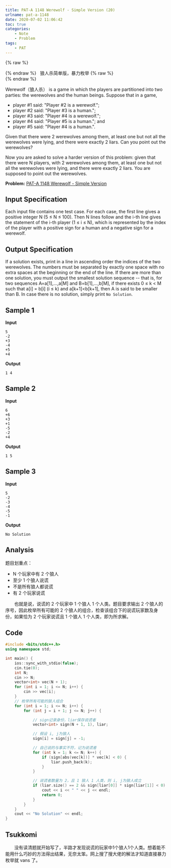 ```yaml
---
title: PAT-A 1148 Werewolf - Simple Version (20)
urlname: pat-a-1148
date: 2020-07-02 11:06:42
toc: true
categories:
    - Note
    - Problem
tags:
    - PAT
---
```


{% raw %}<article class="message is-success"><div class="message-body">{% endraw %}
<span class="icon"><i class="fa fa-puzzle-piece mr-2"></i></span>&nbsp;&nbsp;狼人杀简单版，暴力枚举
{% raw %}</div></article>{% endraw %}

Werewolf（狼人杀） is a game in which the players are partitioned into two parties: the werewolves and the human beings. Suppose that in a game,

+ player #1 said: "Player #2 is a werewolf.";
+ player #2 said: "Player #3 is a human.";
+ player #3 said: "Player #4 is a werewolf.";
+ player #4 said: "Player #5 is a human."; and
+ player #5 said: "Player #4 is a human.".

Given that there were 2 werewolves among them, at least one but not all the werewolves were lying, and there were exactly 2 liars. Can you point out the werewolves?

Now you are asked to solve a harder version of this problem: given that there were N players, with 2 werewolves among them, at least one but not all the werewolves were lying, and there were exactly 2 liars. You are supposed to point out the werewolves.

<!--more-->

**Problem:**&nbsp;[PAT-A 1148 Werewolf - Simple Version](https://pintia.cn/problem-sets/994805342720868352/problems/1038429808099098624 "PAT-A 1148 Werewolf - Simple Version")

## Input Specification

Each input file contains one test case. For each case, the first line gives a positive integer N (5 ≤ N ≤ 100). Then N lines follow and the i-th line gives the statement of the i-th player (1 ≤ i ≤ N), which is represented by the index of the player with a positive sign for a human and a negative sign for a werewolf.

## Output Specification

If a solution exists, print in a line in ascending order the indices of the two werewolves. The numbers must be separated by exactly one space with no extra spaces at the beginning or the end of the line. If there are more than one solution, you must output the smallest solution sequence -- that is, for two sequences A=a[1],...,a[M] and B=b[1],...,b[M], if there exists 0 ≤ k < M such that a[i] = b[i] (i ≤ k) and a[k+1]<b[k+1], then A is said to be smaller than B. In case there is no solution, simply print  `No Solution`.

## Sample 1

**Input**
```
5
-2
+3
-4
+5
+4
```

**Output**
```
1 4
```

## Sample 2

**Input**
```
6
+6
+3
+1
-5
-2
+4
```

**Output**
```
1 5
```

## Sample 3

**Input**
```
5
-2
-3
-4
-5
-1
```

**Output**
```
No Solution
```

## Analysis

题目划重点：

+ N 个玩家中有 2 个狼人
+ 至少 1 个狼人说谎
+ 不是所有狼人都说谎
+ 有 2 个玩家说谎

&emsp;&emsp;也就是说，说谎的 2 个玩家中 1 个狼人 1 个人类。题目要求输出 2 个狼人的序号，因此枚举所有可能的 2 个狼人的组合，检查该组合下的说谎玩家数及身份，如果恰为 2 个玩家说谎且 1 个狼人 1 个人类，即为所求解。

## Code

``` cpp
#include <bits/stdc++.h>
using namespace std;

int main() {
    ios::sync_with_stdio(false);
    cin.tie(0);
    int N;
    cin >> N;
    vector<int> vec(N + 1);
    for (int i = 1; i <= N; i++) {
        cin >> vec[i];
    }
    // 枚举所有可能的狼人组合
    for (int i = 1; i <= N; i++) {
        for (int j = i + 1; j <= N; j++) {

            // sign记录身份，liar保存说谎者
            vector<int> sign(N + 1, 1), liar;

            // 假设 i, j为狼人
            sign[i] = sign[j] = -1;

            // 自己说的与事实不符，记为说谎者
            for (int k = 1; k <= N; k++) {
                if (sign[abs(vec[k])] * vec[k] < 0) {
                    liar.push_back(k);
                }
            }

            // 说谎者数量为 2，且 1 狼人 1 人类，则 i, j为狼人成立
            if (liar.size() == 2 && sign[liar[0]] * sign[liar[1]] < 0) {
                cout << i << " " << j << endl;
                return 0;
            }
        }
    }
    cout << "No Solution" << endl;
}
```

## Tsukkomi

&emsp;&emsp;没有读清题就开始写了，半路才发现说谎的玩家中1个狼人1个人类。想着能不能用什么巧妙的方法得出结果，无奈太笨。网上搜了搜大佬的解法才知道直接暴力枚举就 vans 了。

